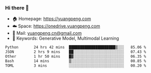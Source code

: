 ### Hi there 👋

- 🏠 Homepage: https://yuangpeng.com
- ☁️ Space: https://onedrive.yuangpeng.com
- 📧 Mail: yuangpeng.cn@gmail.com
- 🌅 Keywords: Generative Model, Multimodal Learning

<!--
**yuangpeng/yuangpeng** is a ✨ _special_ ✨ repository because its `README.md` (this file) appears on your GitHub profile.

Here are some ideas to get you started:

- 🔭 I’m currently working on ...
- 🌱 I’m currently learning ...
- 👯 I’m looking to collaborate on ...
- 🤔 I’m looking for help with ...
- 💬 Ask me about ...
- 📫 How to reach me: ...
- 😄 Pronouns: ...
- ⚡ Fun fact: ...
-->

<!--START_SECTION:waka-->

```txt
Python       24 hrs 42 mins  █████████████████████▒░░░   85.06 %
JSON         2 hrs 9 mins    ██░░░░░░░░░░░░░░░░░░░░░░░   07.43 %
Other        1 hr 50 mins    █▓░░░░░░░░░░░░░░░░░░░░░░░   06.35 %
Bash         14 mins         ▒░░░░░░░░░░░░░░░░░░░░░░░░   00.85 %
TOML         3 mins          ░░░░░░░░░░░░░░░░░░░░░░░░░   00.20 %
```

<!--END_SECTION:waka-->
